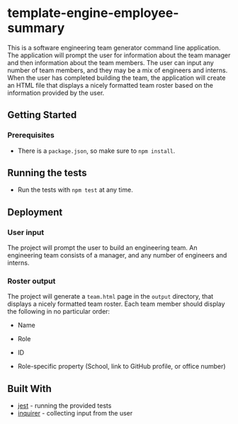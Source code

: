 # template-engine-employee-summary
This is a software engineering team generator command line application. The application will prompt the user for information about the team manager and then information about the team members. The user can input any number of team members, and they may be a mix of engineers and interns. When the user has completed building the team, the application will create an HTML file that displays a nicely formatted team roster based on the information provided by the user. 

## Getting Started
### Prerequisites
* There is a `package.json`, so make sure to `npm install`.

## Running the tests
* Run the tests with `npm test` at any time.

## Deployment
### User input
The project will prompt the user to build an engineering team. An engineering
team consists of a manager, and any number of engineers and interns.

### Roster output
The project will generate a `team.html` page in the `output` directory, that displays a nicely formatted team roster. Each team member should display the following in no particular order:

  * Name

  * Role

  * ID

  * Role-specific property (School, link to GitHub profile, or office number)

## Built With
* [jest](https://jestjs.io/) - running the provided tests
* [inquirer](https://www.npmjs.com/package/inquirer) - collecting input from the user
